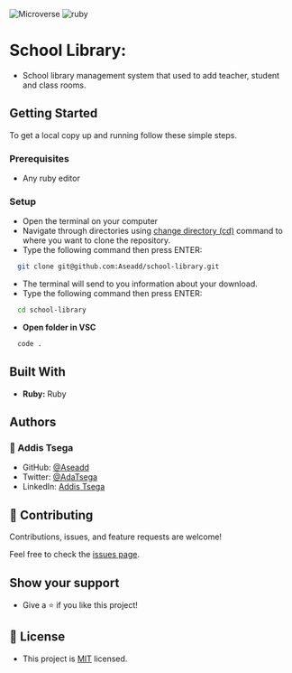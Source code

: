 ![Microverse](https://img.shields.io/badge/Microverse-blueviolet) ![ruby](https://img.shields.io/badge/-ruby-red) 
# School Library:

- School library management system that used to add teacher, student and class rooms.


## Getting Started

To get a local copy up and running follow these simple steps.

### Prerequisites

- Any ruby editor

### Setup

- Open the terminal on your computer
- Navigate through directories using [change directory (cd)](https://www.howtogeek.com/659411/how-to-change-directories-in-command-prompt-on-windows-10) command to where you want to clone the repository.
- Type the following command then press ENTER:

```sh
  git clone git@github.com:Aseadd/school-library.git
```

- The terminal will send to you information about your download.
- Type the following command then press ENTER:

```sh
  cd school-library
```

- **Open folder in VSC**

```sh
  code .
```

## Built With

- **Ruby:** Ruby

## Authors

### 👤 Addis Tsega

- GitHub: [@Aseadd](https://github.com/Aseadd)
- Twitter: [@AdaTsega](https://twitter.com/AdaTsega)
- LinkedIn: [Addis Tsega](https://www.linkedin.com/in/addis-tsega/)

## 🤝 Contributing

Contributions, issues, and feature requests are welcome!

Feel free to check the [issues page](https://github.com/Aseadd/metrics-webapp-crypto/issues).

## Show your support

- Give a ⭐️ if you like this project!

## 📝 License

- This project is [MIT](./LICENSE) licensed.
